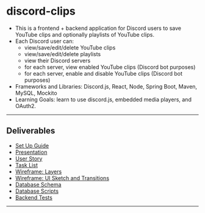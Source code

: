 # discord-clips
- This is a frontend + backend application for Discord users to save YouTube clips and optionally playlists of YouTube clips.
- Each Discord user can:
	- view/save/edit/delete YouTube clips
	- view/save/edit/delete playlists
	- view their Discord servers
	- for each server, view enabled YouTube clips (Discord bot purposes)
	- for each server, enable and disable YouTube clips (Discord bot purposes)
- Frameworks and Libraries: Discord.js, React, Node, Spring Boot, Maven, MySQL, Mockito
- Learning Goals: learn to use discord.js, embedded media players, and OAuth2. 
---
## Deliverables
- [Set Up Guide](.deliverables/SetUp.md)
- [Presentation](./deliverables/DisClip.pdf)
- [User Story](./deliverables/UserStory.md)
- [Task List](./deliverables/TaskList.md)
- [Wireframe: Layers ](./deliverables/imgs/layers.png)
- [Wireframe: UI Sketch and Transitions](./deliverables/imgs/ui-sketch.png)
- [Database Schema](./deliverables/imgs/database-schema.png)
- [Database Scripts](./discord-clips-backend/sql)
- [Backend Tests](./discord-clips-backend/src/test/java/org/capstone)

---
